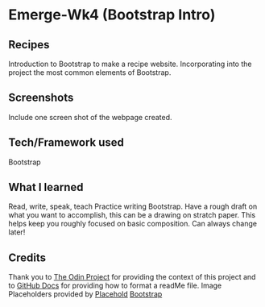 # Emerge-Wk4 (Bootstrap Intro)

## Recipes
Introduction to Bootstrap to make a recipe website. Incorporating into the project the most common elements of Bootstrap.

## Screenshots
Include one screen shot of the webpage created.

## Tech/Framework used
Bootstrap
## What I learned
Read, write, speak, teach
Practice writing Bootstrap. Have a rough draft on what you want to accomplish, this can be a drawing on stratch paper. This helps keep you roughly focused on basic composition. Can always change later!
## Credits
Thank you to [The Odin Project](https://www.theodinproject.com/) for providing the context of this project and to [GitHub Docs](https://docs.github.com/en/get-started/writing-on-github/getting-started-with-writing-and-formatting-on-github/basic-writing-and-formatting-syntax) for providing how to format a readMe file.
Image Placeholders provided by [Placehold](https://placehold.co/)
[Bootstrap](https://getbootstrap.com/)



